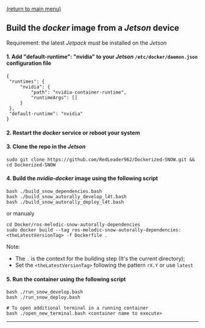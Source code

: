 [(return to main menu)](https://github.com/RedLeader962/Dockerized-SNOW)
## Build the _docker_ image from a _Jetson_ device

Requirement: the latest _Jetpack_ must be installed on the _Jetson_ 

#### 1. Add "default-runtime": "nvidia" to your _Jetson_ `/etc/docker/daemon.json` configuration file
```shell
{
 "runtimes": {
     "nvidia": {
         "path": "nvidia-container-runtime",
         "runtimeArgs": []
     }
 },
 "default-runtime": "nvidia"
}
```
#### 2. Restart the _docker_ service or reboot your system
#### 3. Clone the repo in the _Jetson_
```shell
sudo git clone https://github.com/RedLeader962/Dockerized-SNOW.git && cd Dockerized-SNOW
```

#### 4. Build the _nvidia-docker_ image using the following script
```shell
bash ./build_snow_dependencies.bash
bash ./build_snow_autorally_develop_l4t.bash
bash ./build_snow_autorally_deploy_l4t.bash
```
or manualy
```shell
cd Docker/ros-melodic-snow-autorally-dependencies
sudo docker build --tag ros-melodic-snow-autorally-dependencies:<theLatestVersionTag> -f Dockerfile .
```
Note:
- The `.` is the context for the building step (It's the current directory);
- Set the `<theLatestVersionTag>` following the pattern `rX.Y` or use `latest`

#### 5. Run the container using the following script
```shell
bash ./run_snow_develop.bash
bash ./run_snow_deploy.bash

# To open additional terminal in a running container 
bash ./open_new_terminal.bash <container name to execute>
```


---